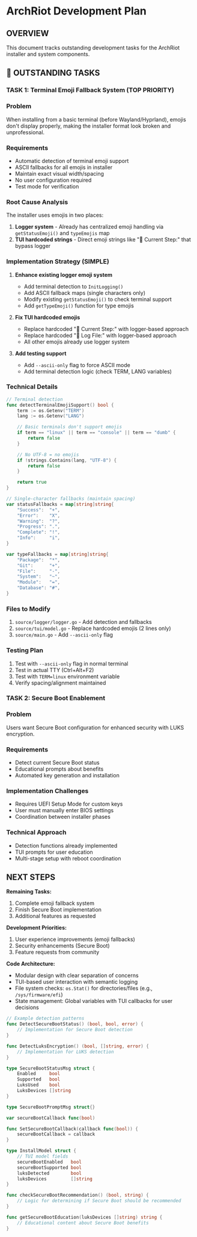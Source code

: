 # ArchRiot Development Plan

## OVERVIEW

This document tracks outstanding development tasks for the ArchRiot installer and system components.

## 🚧 OUTSTANDING TASKS

### TASK 1: Terminal Emoji Fallback System (TOP PRIORITY)

### Problem

When installing from a basic terminal (before Wayland/Hyprland), emojis don't display properly, making the installer format look broken and unprofessional.

### Requirements

- Automatic detection of terminal emoji support
- ASCII fallbacks for all emojis in installer
- Maintain exact visual width/spacing
- No user configuration required
- Test mode for verification

### Root Cause Analysis

The installer uses emojis in two places:

1. **Logger system** - Already has centralized emoji handling via `getStatusEmoji()` and `typeEmojis` map
2. **TUI hardcoded strings** - Direct emoji strings like "🎯 Current Step:" that bypass logger

### Implementation Strategy (SIMPLE)

1. **Enhance existing logger emoji system**
    - Add terminal detection to `InitLogging()`
    - Add ASCII fallback maps (single characters only)
    - Modify existing `getStatusEmoji()` to check terminal support
    - Add `getTypeEmoji()` function for type emojis

2. **Fix TUI hardcoded emojis**
    - Replace hardcoded "🎯 Current Step:" with logger-based approach
    - Replace hardcoded "📁 Log File:" with logger-based approach
    - All other emojis already use logger system

3. **Add testing support**
    - Add `--ascii-only` flag to force ASCII mode
    - Add terminal detection logic (check TERM, LANG variables)

### Technical Details

```go
// Terminal detection
func detectTerminalEmojiSupport() bool {
    term := os.Getenv("TERM")
    lang := os.Getenv("LANG")

    // Basic terminals don't support emojis
    if term == "linux" || term == "console" || term == "dumb" {
        return false
    }

    // No UTF-8 = no emojis
    if !strings.Contains(lang, "UTF-8") {
        return false
    }

    return true
}

// Single-character fallbacks (maintain spacing)
var statusFallbacks = map[string]string{
    "Success":  "+",
    "Error":    "X",
    "Warning":  "?",
    "Progress": ".",
    "Complete": "!",
    "Info":     "i",
}

var typeFallbacks = map[string]string{
    "Package":  "*",
    "Git":      "+",
    "File":     "-",
    "System":   "~",
    "Module":   "=",
    "Database": "#",
}
```

### Files to Modify

1. `source/logger/logger.go` - Add detection and fallbacks
2. `source/tui/model.go` - Replace hardcoded emojis (2 lines only)
3. `source/main.go` - Add `--ascii-only` flag

### Testing Plan

1. Test with `--ascii-only` flag in normal terminal
2. Test in actual TTY (Ctrl+Alt+F2)
3. Test with `TERM=linux` environment variable
4. Verify spacing/alignment maintained

### TASK 2: Secure Boot Enablement

### Problem

Users want Secure Boot configuration for enhanced security with LUKS encryption.

### Requirements

- Detect current Secure Boot status
- Educational prompts about benefits
- Automated key generation and installation

### Implementation Challenges

- Requires UEFI Setup Mode for custom keys
- User must manually enter BIOS settings
- Coordination between installer phases

### Technical Approach

- Detection functions already implemented
- TUI prompts for user education
- Multi-stage setup with reboot coordination

## NEXT STEPS

**Remaining Tasks:**

1. Complete emoji fallback system
2. Finish Secure Boot implementation
3. Additional features as requested

**Development Priorities:**

1. User experience improvements (emoji fallbacks)
2. Security enhancements (Secure Boot)
3. Feature requests from community

**Code Architecture:**

- Modular design with clear separation of concerns
- TUI-based user interaction with semantic logging
- File system checks: `os.Stat()` for directories/files (e.g., `/sys/firmware/efi`)
- State management: Global variables with TUI callbacks for user decisions

```go
// Example detection patterns
func DetectSecureBootStatus() (bool, bool, error) {
    // Implementation for Secure Boot detection
}

func DetectLuksEncryption() (bool, []string, error) {
    // Implementation for LUKS detection
}

type SecureBootStatusMsg struct {
    Enabled     bool
    Supported   bool
    LuksUsed    bool
    LuksDevices []string
}

type SecureBootPromptMsg struct{}

var secureBootCallback func(bool)

func SetSecureBootCallback(callback func(bool)) {
    secureBootCallback = callback
}

type InstallModel struct {
    // TUI model fields
    secureBootEnabled   bool
    secureBootSupported bool
    luksDetected        bool
    luksDevices         []string
}

func checkSecureBootRecommendation() (bool, string) {
    // Logic for determining if Secure Boot should be recommended
}

func getSecureBootEducation(luksDevices []string) string {
    // Educational content about Secure Boot benefits
}
```
